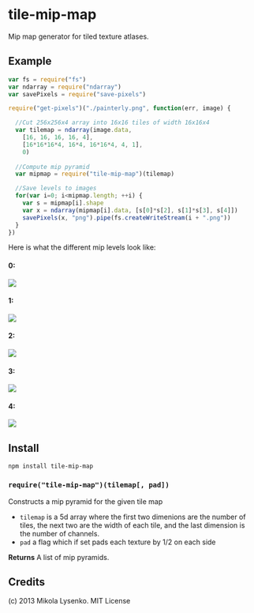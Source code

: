 tile-mip-map
============
Mip map generator for tiled texture atlases.

## Example

```javascript
var fs = require("fs")
var ndarray = require("ndarray")
var savePixels = require("save-pixels")

require("get-pixels")("./painterly.png", function(err, image) {

  //Cut 256x256x4 array into 16x16 tiles of width 16x16x4
  var tilemap = ndarray(image.data,
    [16, 16, 16, 16, 4],
    [16*16*16*4, 16*4, 16*16*4, 4, 1],
    0)
    
  //Compute mip pyramid
  var mipmap = require("tile-mip-map")(tilemap)

  //Save levels to images
  for(var i=0; i<mipmap.length; ++i) {
    var s = mipmap[i].shape
    var x = ndarray(mipmap[i].data, [s[0]*s[2], s[1]*s[3], s[4]])
    savePixels(x, "png").pipe(fs.createWriteStream(i + ".png"))
  }
})
```

Here is what the different mip levels look like:

#### 0:

<img src="https://raw.github.com/mikolalysenko/tile-mip-map/master/example/0.png">

#### 1:

<img src="https://raw.github.com/mikolalysenko/tile-mip-map/master/example/1.png">

#### 2:

<img src="https://raw.github.com/mikolalysenko/tile-mip-map/master/example/2.png">

#### 3:

<img src="https://raw.github.com/mikolalysenko/tile-mip-map/master/example/3.png">

#### 4:

<img src="https://raw.github.com/mikolalysenko/tile-mip-map/master/example/4.png">


## Install

    npm install tile-mip-map
    
### `require("tile-mip-map")(tilemap[, pad])`
Constructs a mip pyramid for the given tile map

* `tilemap` is a 5d array where the first two dimenions are the number of tiles, the next two are the width of each tile, and the last dimension is the number of channels.
* `pad` a flag which if set pads each texture by 1/2 on each side

**Returns** A list of mip pyramids.

## Credits
(c) 2013 Mikola Lysenko. MIT License